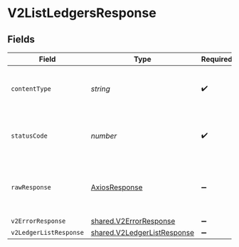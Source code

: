 # V2ListLedgersResponse


## Fields

| Field                                                                      | Type                                                                       | Required                                                                   | Description                                                                |
| -------------------------------------------------------------------------- | -------------------------------------------------------------------------- | -------------------------------------------------------------------------- | -------------------------------------------------------------------------- |
| `contentType`                                                              | *string*                                                                   | :heavy_check_mark:                                                         | HTTP response content type for this operation                              |
| `statusCode`                                                               | *number*                                                                   | :heavy_check_mark:                                                         | HTTP response status code for this operation                               |
| `rawResponse`                                                              | [AxiosResponse](https://axios-http.com/docs/res_schema)                    | :heavy_minus_sign:                                                         | Raw HTTP response; suitable for custom response parsing                    |
| `v2ErrorResponse`                                                          | [shared.V2ErrorResponse](../../models/shared/v2errorresponse.md)           | :heavy_minus_sign:                                                         | Error                                                                      |
| `v2LedgerListResponse`                                                     | [shared.V2LedgerListResponse](../../models/shared/v2ledgerlistresponse.md) | :heavy_minus_sign:                                                         | OK                                                                         |